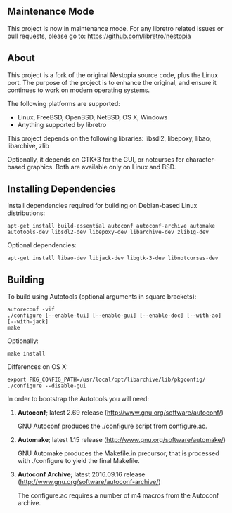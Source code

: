 ## Maintenance Mode
This project is now in maintenance mode.
For any libretro related issues or pull requests, please go to:
https://github.com/libretro/nestopia

## About
This project is a fork of the original Nestopia source code, plus the 
Linux port. The purpose of the project is to enhance the original, and
ensure it continues to work on modern operating systems.

The following platforms are supported:
* Linux, FreeBSD, OpenBSD, NetBSD, OS X, Windows
* Anything supported by libretro

This project depends on the following libraries:
libsdl2, libepoxy, libao, libarchive, zlib

Optionally, it depends on GTK+3 for the GUI, or notcurses for character-based
graphics. Both are available only on Linux and BSD.

## Installing Dependencies
Install dependencies required for building on Debian-based Linux distributions:
```
apt-get install build-essential autoconf autoconf-archive automake autotools-dev libsdl2-dev libepoxy-dev libarchive-dev zlib1g-dev
```
Optional dependencies:
```
apt-get install libao-dev libjack-dev libgtk-3-dev libnotcurses-dev
```

## Building
To build using Autotools (optional arguments in square brackets):
```
autoreconf -vif
./configure [--enable-tui] [--enable-gui] [--enable-doc] [--with-ao] [--with-jack]
make
```
Optionally:
```
make install
```
Differences on OS X:
```
export PKG_CONFIG_PATH=/usr/local/opt/libarchive/lib/pkgconfig/
./configure --disable-gui
```
In order to bootstrap the Autotools you will need:

1.  **Autoconf**; latest 2.69 release (http://www.gnu.org/software/autoconf/)

    GNU Autoconf produces the ./configure script from configure.ac.

2.  **Automake**; latest 1.15 release (http://www.gnu.org/software/automake/)

    GNU Automake produces the Makefile.in precursor, that is processed with ./configure to yield the final Makefile.

3.  **Autoconf Archive**; latest 2016.09.16 release (http://www.gnu.org/software/autoconf-archive/)

    The configure.ac requires a number of m4 macros from the Autoconf archive.
